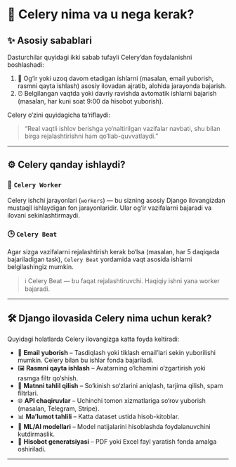 # 🚀 Celery nima va u nega kerak?

## ✨ Asosiy sabablari

Dasturchilar quyidagi ikki sabab tufayli Celery’dan foydalanishni boshlashadi:

1. 🧠 Og‘ir yoki uzoq davom etadigan ishlarni (masalan, email yuborish, rasmni qayta ishlash) asosiy ilovadan ajratib, alohida jarayonda bajarish.
2. ⏰ Belgilangan vaqtda yoki davriy ravishda avtomatik ishlarni bajarish (masalan, har kuni soat 9:00 da hisobot yuborish).

Celery o‘zini quyidagicha ta’riflaydi:

> “Real vaqtli ishlov berishga yo‘naltirilgan vazifalar navbati, shu bilan birga rejalashtirishni ham qo‘llab-quvvatlaydi.”

---

## ⚙️ Celery qanday ishlaydi?

### 🔧 `Celery Worker`
Celery ishchi jarayonlari (`workers`) — bu sizning asosiy Django ilovangizdan mustaqil ishlaydigan fon jarayonlaridir. Ular og‘ir vazifalarni bajaradi va ilovani sekinlashtirmaydi.

### 🕒 `Celery Beat`
Agar sizga vazifalarni rejalashtirish kerak bo‘lsa (masalan, har 5 daqiqada bajariladigan task), `Celery Beat` yordamida vaqt asosida ishlarni belgilashingiz mumkin.

> ℹ️ Celery Beat — bu faqat rejalashtiruvchi. Haqiqiy ishni yana worker bajaradi.

---

## 🛠 Django ilovasida Celery nima uchun kerak?

Quyidagi holatlarda Celery ilovangizga katta foyda keltiradi:

- 📧 **Email yuborish** – Tasdiqlash yoki tiklash email’lari sekin yuborilishi mumkin. Celery bilan bu ishlar fonda bajariladi.
- 🖼 **Rasmni qayta ishlash** – Avatarning o‘lchamini o‘zgartirish yoki rasmga filtr qo‘shish.
- 📝 **Matnni tahlil qilish** – So‘kinish so‘zlarini aniqlash, tarjima qilish, spam filtrlari.
- 🌐 **API chaqiruvlar** – Uchinchi tomon xizmatlariga so‘rov yuborish (masalan, Telegram, Stripe).
- 📊 **Ma’lumot tahlili** – Katta dataset ustida hisob-kitoblar.
- 🧠 **ML/AI modellari** – Model natijalarini hisoblashda foydalanuvchini kutdirmaslik.
- 📄 **Hisobot generatsiyasi** – PDF yoki Excel fayl yaratish fonda amalga oshiriladi.

---
